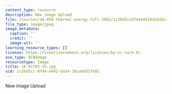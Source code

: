 ```yaml
---
content_type: resource
description: New image Upload
file: /courses/16-050-thermal-energy-fall-2002/1c26d5cc0f44e942da5410ca6dd1fe92_16-01f05-th.jpg
file_type: image/jpeg
image_metadata:
  caption: ''
  credit: ''
  image-alt: ''
learning_resource_types: []
license: https://creativecommons.org/licenses/by-nc-sa/4.0/
ocw_type: OCWImage
resourcetype: Image
title: 16-01f05-th.jpg
uid: 1c26d5cc-0f44-e942-da54-10ca6dd1fe92
---
```

New image Upload